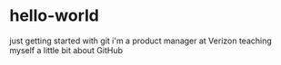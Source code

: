 # hello-world
just getting started with git
i'm a product manager at Verizon teaching myself a little bit about GitHub
